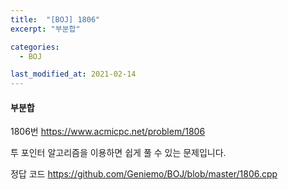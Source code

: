 ```yaml
---
title:  "[BOJ] 1806"
excerpt: "부분합"

categories:
  - BOJ

last_modified_at: 2021-02-14
---
```


#### 부분합

1806번 <https://www.acmicpc.net/problem/1806>

투 포인터 알고리즘을 이용하면 쉽게 풀 수 있는 문제입니다.

정답 코드 <https://github.com/Geniemo/BOJ/blob/master/1806.cpp>